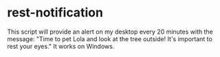 # rest-notification
This script will provide an alert on my desktop every 20 minutes with the message: "Time to pet Lola and look at the tree outside! It's important to rest your eyes." It works on Windows.
